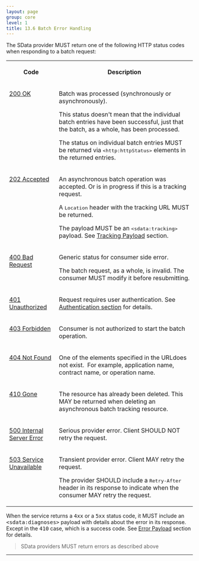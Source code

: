 ```yaml
---
layout: page
group: core
level: 1
title: 13.6 Batch Error Handling
---
```


The SData provider MUST return one of the following HTTP status codes when
responding to a batch request:

<table class="content">
<tbody>

<tr>

<th>

Code

</th>
<th>

Description

</th>

</tr>

<tr>

<td valign="top">

<a href="http://www.w3.org/Protocols/rfc2616/rfc2616-sec10.html#sec10.2.1">200 OK</a>

</td>
<td valign="top">

Batch was processed&nbsp;(synchronously or asynchronously).

This status doesn't mean that the individual batch entries have been
successful, just that the batch, as a whole, has been processed. 

The status on individual batch entries MUST be returned via
<tt>&lt;http:httpStatus&gt;</tt> elements in the returned entries.

</td>

</tr>

<tr>

<td valign="top">

<a href="http://www.w3.org/Protocols/rfc2616/rfc2616-sec10.html#sec10.2.3">202 Accepted</a>

</td>
<td valign="top">

An asynchronous batch operation was accepted. Or is in progress if this is a
tracking request.

A <tt>Location</tt> header with the tracking URL MUST be returned.

The payload MUST be an <tt>&lt;sdata:tracking&gt;</tt> payload. See
<a href="../0311/" title="3.11 Tracking Payload">Tracking Payload</a> section.

</td>

</tr>

<tr>

<td valign="top">

<a href="http://www.w3.org/Protocols/rfc2616/rfc2616-sec10.html#sec10.4.1">400 Bad Request</a>

</td>
<td valign="top">

Generic status for consumer side error.

The batch request, as a whole, is invalid. The consumer MUST modify it before
resubmitting.

</td>

</tr>

<tr>

<td valign="top">

<a href="http://www.w3.org/Protocols/rfc2616/rfc2616-sec10.html#sec10.4.2">401 Unauthorized</a>

</td>
<td valign="top">

Request requires user authentication. See
<a href="../0502/" title="5.2 Authentication">Authentication section</a>
for details.

</td>

</tr>

<tr>

<td valign="top">

<a href="http://www.w3.org/Protocols/rfc2616/rfc2616-sec10.html#sec10.4.4">403 Forbidden</a>

</td>
<td valign="top">

Consumer is not authorized to start the batch operation.

</td>

</tr>

<tr>

<td valign="top">

<a href="http://www.w3.org/Protocols/rfc2616/rfc2616-sec10.html#sec10.4.5">404 Not Found</a>

</td>
<td valign="top">

One of the elements specified in the URLdoes not exist.&nbsp; For example,
application name, contract name, or operation name.

</td>

</tr>

<tr>

<td valign="top">

<a href="http://www.w3.org/Protocols/rfc2616/rfc2616-sec10.html#sec10.4.11">410 Gone</a>

</td>
<td valign="top">

The resource has already been deleted. This MAY be returned when deleting an
asynchronous batch tracking resource.

</td>

</tr>

<tr>

<td valign="top">

<a href="http://www.w3.org/Protocols/rfc2616/rfc2616-sec10.html#sec10.5.1">500 Internal Server Error</a>

</td>
<td valign="top">

Serious provider error. Client SHOULD NOT retry the request.

</td>

</tr>

<tr>

<td valign="top">

<a href="http://www.w3.org/Protocols/rfc2616/rfc2616-sec10.html#sec10.5.4">503 Service Unavailable</a>

</td>
<td valign="top">

Transient provider error. Client MAY retry the request.

The provider SHOULD include a <tt>Retry-After</tt> header in its response to
indicate when&nbsp;the consumer MAY retry the request.

</td>

</tr>

</tbody>
</table>

When the service returns a <tt>4xx</tt> or a <tt>5xx</tt> status code, it
MUST include an <tt>&lt;sdata:diagnoses&gt;</tt> payload with details about the
error in its response. Except in the <tt>410</tt> case, which is&nbsp;a success code.
See [Error Payload](../0310/ "3.10 Error Payload") section for details.

<blockquote class="compliance">SData providers MUST return errors as described above</blockquote>

* * *